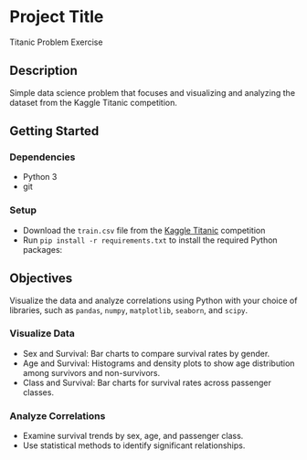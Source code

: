 # Project Title

Titanic Problem Exercise

## Description

Simple data science problem that focuses and visualizing and analyzing the dataset from the Kaggle Titanic competition.

## Getting Started

### Dependencies

* Python 3
* git

### Setup

* Download the `train.csv` file from the [Kaggle Titanic](https://www.kaggle.com/competitions/titanic/overview) competition
* Run `pip install -r requirements.txt` to install the required Python packages:

## Objectives
Visualize the data and analyze correlations using Python with your choice of libraries, such as `pandas`, `numpy`, `matplotlib`, `seaborn`, and `scipy`.

### Visualize Data

* Sex and Survival: Bar charts to compare survival rates by gender.
* Age and Survival: Histograms and density plots to show age distribution among survivors and non-survivors.
* Class and Survival: Bar charts for survival rates across passenger classes.

### Analyze Correlations

* Examine survival trends by sex, age, and passenger class.
* Use statistical methods to identify significant relationships.
